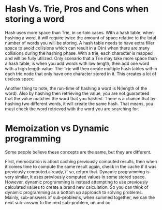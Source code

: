 # Hash Vs. Trie, Pros and Cons when storing a word
Hash uses more space than Trie, in certain cases. With a hash table, when hashing a word, it will require twice the amount of space relative to the total number of words you will be storing.
A hash table needs to have extra filler space to avoid collisions which can result in a O(n) when there are many collisions during the hashing phase. With a trie, each character is mapped and will be fully utilized. Only scenario that a Trie may take more space than a hash table, is when you add words with low length, then add one word with a high length value.
The Trie will then create multiple hash tables within each trie node that only have one character stored in it. This creates a lot of useless space.

Another thing to note, the run-time of hashing a word is N(length of the word). Also by hashing then retrieving the value, you are not guaranteed that the value matches the word that you hashed. There is a chance that by hashing two different words, it will create the same hash. That means, you must check the word retrieved with the word you are searching for.

# Memoization vs Dynamic programming
Some people believe these concepts are the same, but they are different. 

First, memoization is about caching previously computed results, then when it comes time to compute the same result again, check in the cache if it was previously computed already, if so, return that. Dynamic programming is very similar, it uses previously computed values in some stored space. However, dynamic programming is instead attempting to use previously calculated values to create a brand new calculation. So you can think of dynamic programming as a bottom up approach to solving problems. Mainly, sub-answers of sub-problems, when summed together, we can the next sub-answer to the next sub-problem, on and on.
